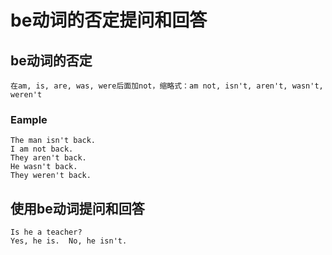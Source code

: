 # be动词的否定提问和回答


## be动词的否定

    在am, is, are, was, were后面加not，缩略式：am not, isn't, aren't, wasn't, weren't

### Eample

    The man isn't back.
    I am not back.
    They aren't back.
    He wasn't back.
    They weren't back.

## 使用be动词提问和回答


    Is he a teacher?
    Yes, he is.  No, he isn't.

